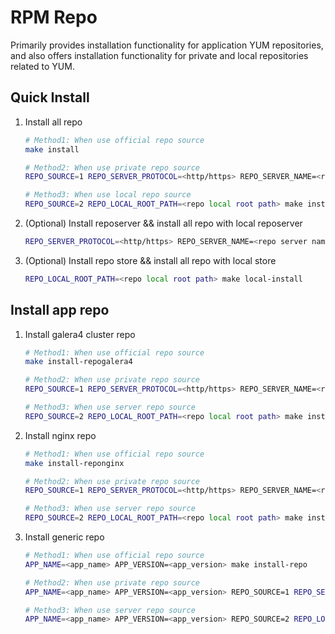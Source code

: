 # RPM Repo
Primarily provides installation functionality for application YUM repositories, and also offers installation functionality for private and local repositories related to YUM.

## Quick Install

1. Install all repo
    
    ```bash
    # Method1: When use official repo source
    make install

    # Method2: When use private repo source
    REPO_SOURCE=1 REPO_SERVER_PROTOCOL=<http/https> REPO_SERVER_NAME=<repo server name> make install

    # Method3: When use local repo source
    REPO_SOURCE=2 REPO_LOCAL_ROOT_PATH=<repo local root path> make install
    ```
2. (Optional) Install reposerver && install all repo with local reposerver

    ```bash
    REPO_SERVER_PROTOCOL=<http/https> REPO_SERVER_NAME=<repo server name> make server-install
    ```

3. (Optional) Install repo store && install all repo with local store
    
    ```bash
    REPO_LOCAL_ROOT_PATH=<repo local root path> make local-install
    ```

## Install app repo

1. Install galera4 cluster repo
    
    ```bash
    # Method1: When use official repo source
    make install-repogalera4

    # Method2: When use private repo source
    REPO_SOURCE=1 REPO_SERVER_PROTOCOL=<http/https> REPO_SERVER_NAME=<repo server name> make install-repogalera4

    # Method3: When use server repo source
    REPO_SOURCE=2 REPO_LOCAL_ROOT_PATH=<repo local root path> make install-repogalera4
    ```

2. Install nginx repo
     ```bash
    # Method1: When use official repo source
    make install-reponginx

    # Method2: When use private repo source
    REPO_SOURCE=1 REPO_SERVER_PROTOCOL=<http/https> REPO_SERVER_NAME=<repo server name> make install-reponginx

    # Method3: When use server repo source
    REPO_SOURCE=2 REPO_LOCAL_ROOT_PATH=<repo local root path> make install-reponginx
    ```


3.  Install generic repo
    
    ```bash
    # Method1: When use official repo source
    APP_NAME=<app_name> APP_VERSION=<app_version> make install-repo

    # Method2: When use private repo source
    APP_NAME=<app_name> APP_VERSION=<app_version> REPO_SOURCE=1 REPO_SERVER_PROTOCOL=<http/https> REPO_SERVER_NAME=<repo server name> make install-repo

    # Method3: When use server repo source
    APP_NAME=<app_name> APP_VERSION=<app_version> REPO_SOURCE=2 REPO_LOCAL_ROOT_PATH=<repo local root path> make install-repo
    ```

